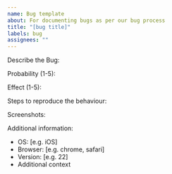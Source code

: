 ```yaml
---
name: Bug template
about: For documenting bugs as per our bug process
title: "[bug title]"
labels: bug
assignees: ""
---
```


Describe the Bug:

Probability (1-5):

Effect (1-5):

Steps to reproduce the behaviour:

Screenshots:

Additional information:

- OS: [e.g. iOS]
- Browser: [e.g. chrome, safari]
- Version: [e.g. 22]
- Additional context
